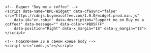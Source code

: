 <!DOCTYPE html>
<html>
<head>
    <link rel="stylesheet" href="code.css">
</head>
<body>
    <canvas id="c"></canvas>
    
    <!-- Виджет "Buy me a coffee" -->
    <script data-name="BMC-Widget" data-cfasync="false" src="https://cdnjs.buymeacoffee.com/1.0.0/widget.prod.min.js"
        data-id="er.robin" data-description="Support me on Buy me a coffee!" data-message="" data-color="#BD5FFF"
        data-position="Right" data-x_margin="18" data-y_margin="18"></script>
        
    <!-- Подключаем JS в самом конце body -->
    <script src="code.js"></script>
</body>
</html>
